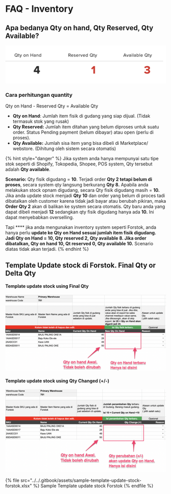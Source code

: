 # FAQ - Inventory

## Apa bedanya Qty on hand, Qty Reserved, Qty Available?

![](../../.gitbook/assets/qty-type-in-forstok.png)

### **Cara perhitungan quantity** &#x20;

Qty on Hand - Reserved Qty = Available Qty

* **Qty on Hand**: Jumlah item fisik di gudang yang siap dijual. (Tidak termasuk stok yang rusak)
* **Qty Reserved:** Jumlah item ditahan yang belum diproses untuk suatu order. Status Pending payment (belum dibayar) atau open (perlu di proses).
* **Qty Available:** Jumlah sisa item yang bisa dibeli di Marketplace/ webstore. (Dihitung oleh sistem secara otomatis)&#x20;

{% hint style="danger" %}
Jika system anda hanya mempunyai satu tipe stok seperti di Shopify, Tokopedia, Shopee, POS system, Qty tersebut adalah **Qty available**.&#x20;

**Scenario:** Qty fisik digudang = **10**. Terjadi order **Qty 2 tetapi belum di proses**, secara system qty langsung berkurang **Qty 8.** Apabila anda melakukan stock opnam digudang, secara Qty fisik digudang masih = **10.** Jika anda update stock menjadi  **Qty** **10** dan order yang belum di proces tadi dibatalkan oleh customer karena tidak jadi bayar atau berubah pikiran, maka **Order Qty 2** akan di balikan ke system secara otomatis. Qty baru anda yang dapat dibeli menjadi **12** sedangkan qty fisik digudang hanya ada **10.** Ini dapat menyebabkan overselling.&#x20;

Tapi **** jika anda mengunakan inventory system seperti Forstok, anda hanya perlu **update ke Qty on Hand sesuai jumlah item fisik digudang. Jadi Qty on Hand = 10, Qty reserved 2, Qty available 8. Jika order dibatalkan, Qty on hand 10, Qt reserved 0, Qty available 10.** Scenario diatas tidak akan terjadi.&#x20;
{% endhint %}

## Template Update stock di Forstok. Final Qty or Delta Qty

#### Template update stock using Final Qty

![Template update stock using Qty Final](<../../.gitbook/assets/qty-update-final (1).png>)

#### Template update stock using Qty Changed (+/-)

![Template update stock using Qty Changed](../../.gitbook/assets/qty-update-delta.png)

{% file src="../../.gitbook/assets/sample-template-update-stock-forstok.xlsx" %}
Sample Template update stock Forstok
{% endfile %}
